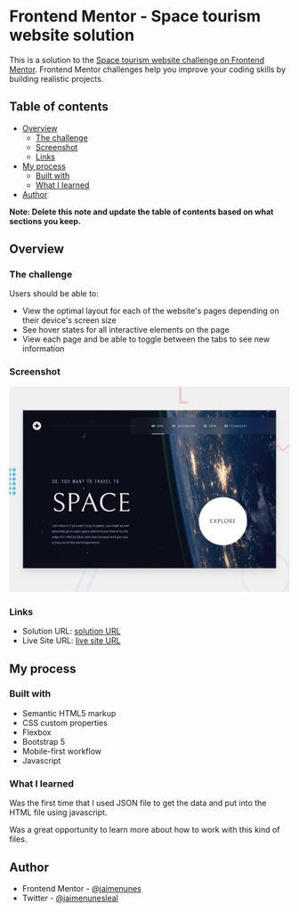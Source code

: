 # Frontend Mentor - Space tourism website solution

This is a solution to the [Space tourism website challenge on Frontend Mentor](https://www.frontendmentor.io/challenges/space-tourism-multipage-website-gRWj1URZ3). Frontend Mentor challenges help you improve your coding skills by building realistic projects. 

## Table of contents

- [Overview](#overview)
  - [The challenge](#the-challenge)
  - [Screenshot](#screenshot)
  - [Links](#links)
- [My process](#my-process)
  - [Built with](#built-with)
  - [What I learned](#what-i-learned)
- [Author](#author)

**Note: Delete this note and update the table of contents based on what sections you keep.**

## Overview

### The challenge

Users should be able to:

- View the optimal layout for each of the website's pages depending on their device's screen size
- See hover states for all interactive elements on the page
- View each page and be able to toggle between the tabs to see new information

### Screenshot

![](./preview.jpg)


### Links

- Solution URL: [solution URL](https://www.frontendmentor.io/solutions/used-html5-css3-javascript-bootstrap-SQDEEJYwv)
- Live Site URL: [live site URL](https://space-discovery.vercel.app/technology.html)

## My process

### Built with

- Semantic HTML5 markup
- CSS custom properties
- Flexbox
- Bootstrap 5
- Mobile-first workflow
- Javascript

### What I learned

Was the first time that I used JSON file to get the data and put into the HTML file using javascript.

Was a great opportunity to learn more about how to work with this kind of files.

## Author

- Frontend Mentor - [@jaimenunes](https://www.frontendmentor.io/profile/jaimenunes)
- Twitter - [@jaimenunesleal](https://twitter.com/jaimenunesleal)
